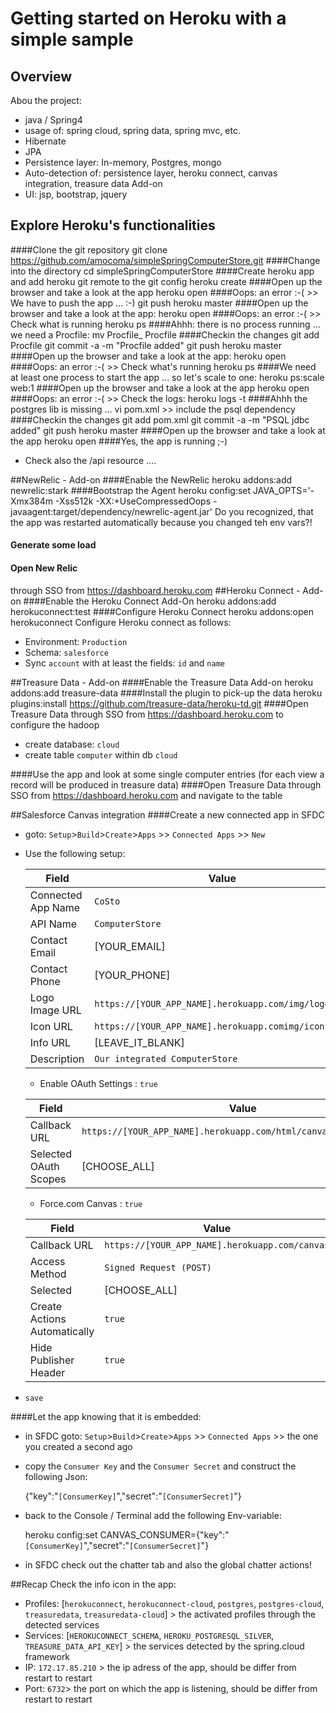 # Getting started on Heroku with a simple sample
## Overview
Abou the project:

- java / Spring4
- usage of: spring cloud, spring data, spring mvc, etc. 
- Hibernate
- JPA
- Persistence layer: In-memory, Postgres, mongo
- Auto-detection of: persistence layer, heroku connect, canvas integration, treasure data Add-on
- UI: jsp, bootstrap, jquery

## Explore Heroku's functionalities
####Clone the git repository
	git clone https://github.com/amocoma/simpleSpringComputerStore.git
####Change into the directory
	cd simpleSpringComputerStore
####Create heroku app and add heroku git remote to the git config
	heroku create
####Open up the browser and take a look at the app
	heroku open
####Oops: an error :-( >> We have to push the app ... :-) 
	git push heroku master
####Open up the browser and take a look at the app: 
	heroku open
####Oops: an error :-( >> Check what is running
	heroku ps
####Ahhh: there is no process running ... we need a Procfile: 
	mv Procfile_ Procfile
####Checkin the changes
	git add Procfile
	git commit -a -m "Procfile added"
	git push heroku master
####Open up the browser and take a look at the app: 
	heroku open
####Oops: an error :-( >> Check what's running
	heroku ps
####We need at least one process to start the app ... so let's scale to one: 
	heroku ps:scale web:1
####Open up the browser and take a look at the app
	heroku open
####Oops: an error :-( >> Check the logs: 
	heroku logs -t
####Ahhh the postgres lib is missing ... 
	vi pom.xml >> include the psql dependency
####Checkin the changes
	git add pom.xml
	git commit -a -m "PSQL jdbc added"
	git push heroku master
####Open up the browser and take a look at the app
	heroku open
####Yes, the app is running ;-)
- Check also the /api resource ....

##NewRelic - Add-on
####Enable the NewRelic
	heroku addons:add newrelic:stark
####Bootstrap the Agent
	heroku config:set JAVA_OPTS='-Xmx384m -Xss512k -XX:+UseCompressedOops -javaagent:target/dependency/newrelic-agent.jar'
Do you recognized, that the app was restarted automatically because you changed teh env vars?!
#### Generate some load
#### Open New Relic 
through SSO from https://dashboard.heroku.com
##Heroku Connect - Add-on
####Enable the Heroku Connect Add-On
	heroku addons:add herokuconnect:test
####Configure Heroku Connect
	heroku addons:open herokuconnect
Configure Heroku connect as follows:

- Environment: `Production`
- Schema: `salesforce`
- Sync `account` with at least the fields: `id` and `name` 

##Treasure Data - Add-on
####Enable the Treasure Data Add-on
	heroku addons:add treasure-data
####Install the plugin to pick-up the data
	heroku plugins:install https://github.com/treasure-data/heroku-td.git
####Open Treasure Data through SSO from https://dashboard.heroku.com to configure the hadoop 

- create database: `cloud`
- create table `computer` within db `cloud`

####Use the app 
and look at some single computer entries (for each view a record will be produced in treasure data)
####Open Treasure Data 
through SSO from https://dashboard.heroku.com and navigate to the table


##Salesforce Canvas integration
####Create a new connected app in SFDC
- goto: `Setup`>`Build`>`Create`>`Apps` >> `Connected Apps` >> `New`
- Use the following setup:

	Field              | Value 
	------------------ | --------------------------------------------------
	Connected App Name | `CoSto` 
	API Name           | `ComputerStore`
	Contact Email      | [YOUR_EMAIL]
	Contact Phone      | [YOUR_PHONE]
	Logo Image URL     | `https://[YOUR_APP_NAME].herokuapp.com/img/logo.png`
	Icon URL           | `https://[YOUR_APP_NAME].herokuapp.comimg/icon.png`
	Info URL           | [LEAVE_IT_BLANK]
	Description        | `Our integrated ComputerStore`
	
	- Enable OAuth Settings : `true`
	
	Field                  | Value 
	---------------------- | ---------------------------------------------------------------
	Callback URL           | `https://[YOUR_APP_NAME].herokuapp.com/html/canvas/callback.html`
	Selected OAuth Scopes  | [CHOOSE_ALL]
	
	- Force.com Canvas : `true`
	
	Field                         | Value 
	----------------------------- | ---------------------------------------------------------------
	Callback URL                  | `https://[YOUR_APP_NAME].herokuapp.com/canvas`
	Access Method                 | `Signed Request (POST)`
	Selected                      | [CHOOSE_ALL]
	Create Actions Automatically  | `true`
	Hide Publisher Header         | `true`

- `save`

####Let the app knowing that it is embedded:

- in SFDC goto: `Setup`>`Build`>`Create`>`Apps` >> `Connected Apps` >> the one you created a second ago
- copy the `Consumer Key` and the `Consumer Secret` and construct the following Json: 
	
	{"key":"`[ConsumerKey]`","secret":"`[ConsumerSecret]`"}
- back to the Console / Terminal add the following Env-variable:

	heroku config:set CANVAS_CONSUMER={"key":"`[ConsumerKey]`","secret":"`[ConsumerSecret]`"}
- in SFDC check out the chatter tab and also the global chatter actions!

##Recap
Check the info icon in the app:

- Profiles: [`herokuconnect`, `herokuconnect-cloud`, `postgres`, `postgres-cloud`, `treasuredata`, `treasuredata-cloud`] > the activated profiles through the detected services
- Services: [`HEROKUCONNECT_SCHEMA`, `HEROKU_POSTGRESQL_SILVER`, `TREASURE_DATA_API_KEY`] > the services detected by the spring.cloud framework
- IP: `172.17.85.210` > the ip adress of the app, should be differ from restart to restart
- Port: `6732`> the port on which the app is listening, should be differ from restart to restart
